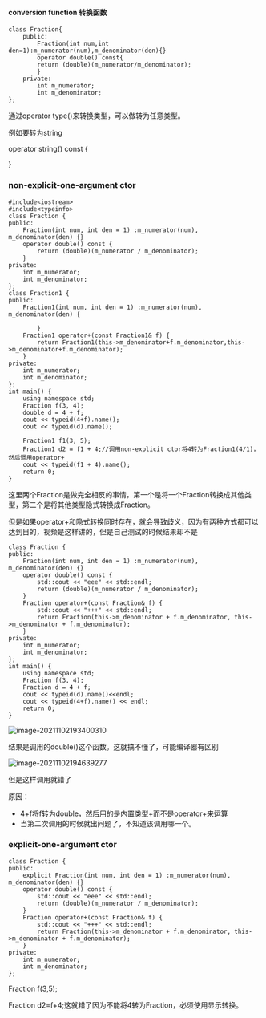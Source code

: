 #### conversion function 转换函数

```
class Fraction{
	public:
		Fraction(int num,int den=1):m_numerator(num),m_denominator(den){}
		operator double() const{
		return (double)(m_numerator/m_denominator);
		}
	private:
		int m_numerator;
		int m_denominator;
};

```

通过operator type()来转换类型，可以做转为任意类型。

例如要转为string

operator string() const {

}

### non-explicit-one-argument ctor

```
#include<iostream>
#include<typeinfo>
class Fraction {
public:
	Fraction(int num, int den = 1) :m_numerator(num), m_denominator(den) {}
	operator double() const {
		return (double)(m_numerator / m_denominator);
	}
private:
	int m_numerator;
	int m_denominator;
};
class Fraction1 {
public:
	Fraction1(int num, int den = 1) :m_numerator(num), m_denominator(den) {

		}
	Fraction1 operator+(const Fraction1& f) {
		return Fraction1(this->m_denominator+f.m_denominator,this->m_denominator+f.m_denominator);
	}
private:
	int m_numerator;
	int m_denominator;
};
int main() {
	using namespace std;
	Fraction f(3, 4);
	double d = 4 + f;
	cout << typeid(4+f).name();
	cout << typeid(d).name();

	Fraction1 f1(3, 5);
	Fraction1 d2 = f1 + 4;//调用non-explicit ctor将4转为Fraction1(4/1)，然后调用operator+
	cout << typeid(f1 + 4).name();
	return 0;
}
```

这里两个Fraction是做完全相反的事情，第一个是将一个Fraction转换成其他类型，第二个是将其他类型隐式转换成Fraction。

但是如果operator+和隐式转换同时存在，就会导致歧义，因为有两种方式都可以达到目的，视频是这样讲的，但是自己测试的时候结果却不是

```
class Fraction {
public:
	Fraction(int num, int den = 1) :m_numerator(num), m_denominator(den) {}
	operator double() const {
		std::cout << "eee" << std::endl;
		return (double)(m_numerator / m_denominator);
	}
	Fraction operator+(const Fraction& f) {
		std::cout << "+++" << std::endl;
		return Fraction(this->m_denominator + f.m_denominator, this->m_denominator + f.m_denominator);
	}
private:
	int m_numerator;
	int m_denominator;
};
int main() {
	using namespace std;
	Fraction f(3, 4);
	Fraction d = 4 + f;
	cout << typeid(d).name()<<endl;
	cout << typeid(4+f).name() << endl;
	return 0;
}
```

![image-20211102193400310](C:\Users\mzx\AppData\Roaming\Typora\typora-user-images\image-20211102193400310.png)

结果是调用的double()这个函数。这就搞不懂了，可能编译器有区别

![image-20211102194639277](C:\Users\mzx\AppData\Roaming\Typora\typora-user-images\image-20211102194639277.png)

但是这样调用就错了

原因：

* 4+f将f转为double，然后用的是内置类型+而不是operator+来运算
* 当第二次调用的时候就出问题了，不知道该调用哪一个。

### explicit-one-argument ctor

```
class Fraction {
public:
	explicit Fraction(int num, int den = 1) :m_numerator(num), m_denominator(den) {}
	operator double() const {
		std::cout << "eee" << std::endl;
		return (double)(m_numerator / m_denominator);
	}
	Fraction operator+(const Fraction& f) {
		std::cout << "+++" << std::endl;
		return Fraction(this->m_denominator + f.m_denominator, this->m_denominator + f.m_denominator);
	}
private:
	int m_numerator;
	int m_denominator;
};
```

Fraction f(3,5);

Fraction d2=f+4;这就错了因为不能将4转为Fraction，必须使用显示转换。